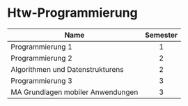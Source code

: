 # Htw-Programmierung

| Name        | Semester        |
| ------------- |:-------------:| 
| Programmierung 1      | 1 | 
| Programmierung 2      | 2 |   
| Algorithmen und Datenstrukturens | 2 |   
| Programmierung 3 | 3 |   
| MA Grundlagen mobiler Anwendungen | 3 |   

